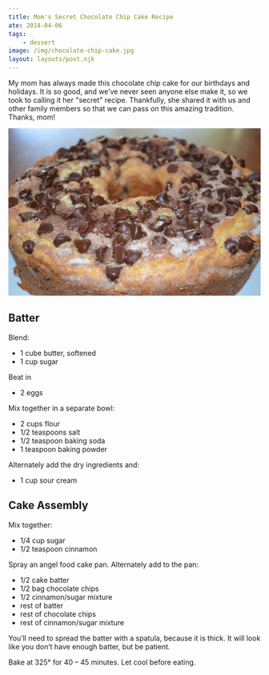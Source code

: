 ```yaml
---
title: Mom's Secret Chocolate Chip Cake Recipe
ate: 2014-04-06
tags:
    - dessert
image: /img/chocolate-chip-cake.jpg
layout: layouts/post.njk
---
```



My mom has always made this chocolate chip cake for our birthdays and
holidays. It is so good, and we’ve never seen anyone else make it, so
we took to calling it her "secret" recipe. Thankfully, she shared it
with us and other family members so that we can pass on this amazing
tradition. Thanks, mom!

![chocolate chip cake](/img/chocolate-chip-cake.jpg)

## Batter

Blend:

* 1 cube butter, softened
* 1 cup sugar

Beat in

* 2 eggs

Mix together in a separate bowl:

* 2 cups flour
* 1/2 teaspoons salt
* 1/2 teaspoon baking soda
* 1 teaspoon baking powder

Alternately add the dry ingredients and:

* 1 cup sour cream

## Cake Assembly

Mix together:

* 1/4 cup sugar
* 1/2 teaspoon cinnamon

Spray an angel food cake pan. Alternately add to the pan:

* 1/2 cake batter
* 1/2 bag chocolate chips
* 1/2 cinnamon/sugar mixture
* rest of batter
* rest of chocolate chips
* rest of cinnamon/sugar mixture

You’ll need to spread the batter with a spatula, because it is
thick. It will look like you don’t have enough batter, but be patient.

Bake at 325° for 40 – 45 minutes. Let cool before eating.
